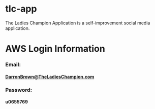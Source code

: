 # tlc-app
The Ladies Champion Application is a self-improvement social media application. 

# AWS Login Information

### Email:
#### DarronBrown@TheLadiesChampion.com

### Password: 
#### u0655769



